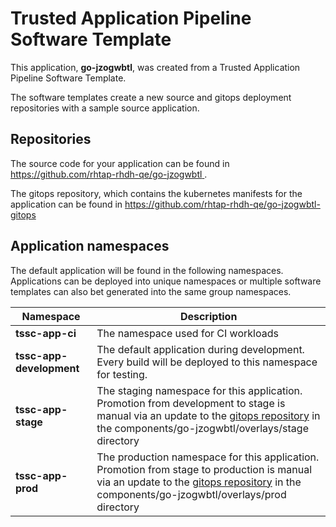# Trusted Application Pipeline Software Template

This application, **go-jzogwbtl**, was created from a Trusted Application Pipeline Software Template.

The software templates create a new source and gitops deployment repositories with a sample source application. 

## Repositories

The source code for your application can be found in [https://github.com/rhtap-rhdh-qe/go-jzogwbtl ](https://github.com/rhtap-rhdh-qe/go-jzogwbtl ).
 
The gitops repository, which contains the kubernetes manifests for the application can be found in 
[https://github.com/rhtap-rhdh-qe/go-jzogwbtl-gitops ](https://github.com/rhtap-rhdh-qe/go-jzogwbtl-gitops ) 

## Application namespaces 

The default application will be found in the following namespaces. Applications can be deployed into unique namespaces or multiple software templates can also bet generated into the same group namespaces.  

|  Namespace   |  Description   |  
| -------- | -------- |
| **tssc-app-ci** | The namespace used for CI workloads |
| **tssc-app-development** | The default application during development. Every build will be deployed to this namespace for testing. |
| **tssc-app-stage** | The staging namespace for this application. Promotion from development to stage is manual via an update to the [gitops repository](https://github.com/rhtap-rhdh-qe/go-jzogwbtl-gitops ) in the components/go-jzogwbtl/overlays/stage directory |
| **tssc-app-prod** | The production namespace for this application. Promotion from stage to production is manual via an update to the [gitops repository](https://github.com/rhtap-rhdh-qe/go-jzogwbtl-gitops ) in the components/go-jzogwbtl/overlays/prod directory |
